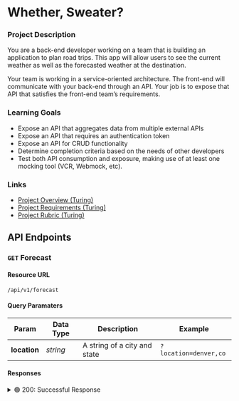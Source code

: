 # Whether, Sweater?

### Project Description

You are a back-end developer working on a team that is building an application to plan road trips. This app will allow users to see the current weather as well as the forecasted weather at the destination.

Your team is working in a service-oriented architecture. The front-end will communicate with your back-end through an API. Your job is to expose that API that satisfies the front-end team’s requirements.

### Learning Goals
- Expose an API that aggregates data from multiple external APIs
- Expose an API that requires an authentication token
- Expose an API for CRUD functionality
- Determine completion criteria based on the needs of other developers
- Test both API consumption and exposure, making use of at least one mocking tool (VCR, Webmock, etc).


### Links
- [Project Overview (Turing)](https://backend.turing.edu/module3/projects/sweater_weather/index)
- [Project Requirements (Turing)](https://backend.turing.edu/module3/projects/sweater_weather/requirements)
- [Project Rubric (Turing)](https://backend.turing.edu/module3/projects/sweater_weather/rubric)


## API Endpoints

### `GET` Forecast

#### Resource URL

```
/api/v1/forecast
```

#### Query Paramaters

| Param | Data Type | Description | Example|
|---|---|---|---|
| **location** | _string_ | A string of a city and state | `?location=denver,co` |

#### Responses

<details>

<summary>🟢 200: Successful Response</summary>

**Request**

```
GET /api/v0/forecast?location=denver,co
Content-Type: application/json
Accept: application/json
```

**Response**

```json
{
  "data": {
    "id": null,
    "type": "forecast",
    "attributes": {
      "current_weather": {
        "last_updated": "2023-09-25 23:00",
        "temperature": 58.6,
        "feels_like": 59.7,
        "humidity": 28,
        "uvi": 1.0,
        "visibility": 9.0,
        "condition": "Clear",
        "icon": "cdn.weatherapi.com/weather/64x64/night/113.png"
      },
      "daily_weather": [
        {
          "date": "2023-09-25",
          "sunrise": "06:50 AM",
          "sunset": "06:52 PM",
          "max_temp": 82.6,
          "min_temp": 49.8,
          "condition": "Sunny",
          "icon": "cdn.weatherapi.com/weather/64x64/day/113.png"
        },
        {
          "date": "2023-09-26",
          "sunrise": "06:51 AM",
          "sunset": "06:51 PM",
          "max_temp": 86.2,
          "min_temp": 52.5,
          "condition": "Sunny",
          "icon": "cdn.weatherapi.com/weather/64x64/day/113.png"
        },
        {
          "date": "2023-09-27",
          "sunrise": "06:52 AM",
          "sunset": "06:49 PM",
          "max_temp": 86.3,
          "min_temp": 62.8,
          "condition": "Sunny",
          "icon": "cdn.weatherapi.com/weather/64x64/day/113.png"
        },
        {
          "date": "2023-09-28",
          "sunrise": "06:53 AM",
          "sunset": "06:47 PM",
          "max_temp": 88.9,
          "min_temp": 63.7,
          "condition": "Sunny",
          "icon": "cdn.weatherapi.com/weather/64x64/day/113.png"
        },
        {
          "date": "2023-09-29",
          "sunrise": "06:54 AM",
          "sunset": "06:46 PM",
          "max_temp": 86.7,
          "min_temp": 64.2,
          "condition": "Sunny",
          "icon": "cdn.weatherapi.com/weather/64x64/day/113.png"
        }
      ],
      "hourly_weather": [
        {
          "time": "00:00",
          "temperature": 60.4,
          "conditions": "Clear",
          "icon": "cdn.weatherapi.com/weather/64x64/night/113.png"
        },
        {
          "time": "01:00",
          "temperature": 62.7,
          "conditions": "Clear",
          "icon": "cdn.weatherapi.com/weather/64x64/night/113.png"
        },
        {
          "time": "02:00",
          "temperature": 61.7,
          "conditions": "Clear",
          "icon": "cdn.weatherapi.com/weather/64x64/night/113.png"
        },
        {
          "time": "03:00",
          "temperature": 53.4,
          "conditions": "Clear",
          "icon": "cdn.weatherapi.com/weather/64x64/night/113.png"
        },
        {
          "time": "04:00",
          "temperature": 59.9,
          "conditions": "Clear",
          "icon": "cdn.weatherapi.com/weather/64x64/night/113.png"
        },
        {
          "time": "05:00",
          "temperature": 59.3,
          "conditions": "Clear",
          "icon": "cdn.weatherapi.com/weather/64x64/night/113.png"
        },
        {
          "time": "06:00",
          "temperature": 49.8,
          "conditions": "Clear",
          "icon": "cdn.weatherapi.com/weather/64x64/night/113.png"
        },
        {
          "time": "07:00",
          "temperature": 58.2,
          "conditions": "Sunny",
          "icon": "cdn.weatherapi.com/weather/64x64/day/113.png"
        },
        {
          "time": "08:00",
          "temperature": 60.3,
          "conditions": "Sunny",
          "icon": "cdn.weatherapi.com/weather/64x64/day/113.png"
        },
        {
          "time": "09:00",
          "temperature": 61.2,
          "conditions": "Sunny",
          "icon": "cdn.weatherapi.com/weather/64x64/day/113.png"
        },
        {
          "time": "10:00",
          "temperature": 68.8,
          "conditions": "Sunny",
          "icon": "cdn.weatherapi.com/weather/64x64/day/113.png"
        },
        {
          "time": "11:00",
          "temperature": 72.3,
          "conditions": "Sunny",
          "icon": "cdn.weatherapi.com/weather/64x64/day/113.png"
        },
        {
          "time": "12:00",
          "temperature": 78.8,
          "conditions": "Sunny",
          "icon": "cdn.weatherapi.com/weather/64x64/day/113.png"
        },
        {
          "time": "13:00",
          "temperature": 77.9,
          "conditions": "Sunny",
          "icon": "cdn.weatherapi.com/weather/64x64/day/113.png"
        },
        {
          "time": "14:00",
          "temperature": 79.2,
          "conditions": "Sunny",
          "icon": "cdn.weatherapi.com/weather/64x64/day/113.png"
        },
        {
          "time": "15:00",
          "temperature": 82.6,
          "conditions": "Sunny",
          "icon": "cdn.weatherapi.com/weather/64x64/day/113.png"
        },
        {
          "time": "16:00",
          "temperature": 81.1,
          "conditions": "Sunny",
          "icon": "cdn.weatherapi.com/weather/64x64/day/113.png"
        },
        {
          "time": "17:00",
          "temperature": 80.5,
          "conditions": "Sunny",
          "icon": "cdn.weatherapi.com/weather/64x64/day/113.png"
        },
        {
          "time": "18:00",
          "temperature": 80.6,
          "conditions": "Sunny",
          "icon": "cdn.weatherapi.com/weather/64x64/day/113.png"
        },
        {
          "time": "19:00",
          "temperature": 74.5,
          "conditions": "Clear",
          "icon": "cdn.weatherapi.com/weather/64x64/night/113.png"
        },
        {
          "time": "20:00",
          "temperature": 72.4,
          "conditions": "Clear",
          "icon": "cdn.weatherapi.com/weather/64x64/night/113.png"
        },
        {
          "time": "21:00",
          "temperature": 69.6,
          "conditions": "Clear",
          "icon": "cdn.weatherapi.com/weather/64x64/night/113.png"
        },
        {
          "time": "22:00",
          "temperature": 69.8,
          "conditions": "Clear",
          "icon": "cdn.weatherapi.com/weather/64x64/night/113.png"
        },
        {
          "time": "23:00",
          "temperature": 58.6,
          "conditions": "Clear",
          "icon": "cdn.weatherapi.com/weather/64x64/night/113.png"
        }
      ]
    }
  }
}
```
</details>